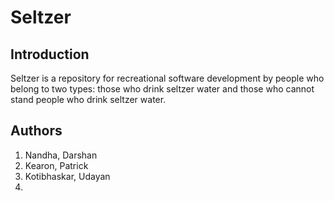 # Seltzer

## Introduction
Seltzer is a repository for recreational software development by people who belong to two types: those who drink seltzer water and those who cannot stand people who drink seltzer water.

## Authors
1. Nandha, Darshan
2. Kearon, Patrick
3. Kotibhaskar, Udayan
4. 
